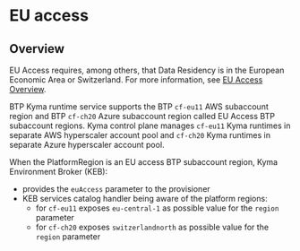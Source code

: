 # EU access

## Overview

EU Access requires, among others, that Data Residency is in the European Economic Area or Switzerland. 
For more information, see [EU Access Overview](https://wiki.one.int.sap/wiki/display/IntBusComp/EU+Access+Overview). 

BTP Kyma runtime service supports the BTP `cf-eu11` AWS subaccount region and BTP `cf-ch20` Azure subaccount region 
called EU Access BTP subaccount regions. 
Kyma control plane manages `cf-eu11` Kyma runtimes in separate AWS hyperscaler account pool and 
`cf-ch20` Kyma runtimes in separate Azure hyperscaler account pool.

When the PlatformRegion is an EU access BTP subaccount region, Kyma Environment Broker (KEB):
- provides the `euAccess` parameter to the provisioner
- KEB services catalog handler being aware of the platform regions:
  - for `cf-eu11` exposes `eu-central-1` as possible value for the `region` parameter
  - for `cf-ch20` exposes `switzerlandnorth` as possible value for the `region` parameter
